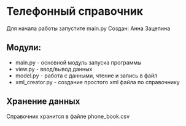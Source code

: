 # Телефонный справочник
Для начала работы запустите main.py
Создан: Анна Зацепина

## Модули:
* main.py  - основной модуль запуска программы
* view.py  - ввод/вывод данных
* model.py - работа с данными, чтение и запись в файл
* xml_creator.py - создание простого xml файла по справочнику

## Хранение данных
Справочник хранится в файле phone_book.csv
